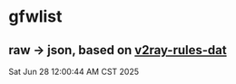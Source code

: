 # gfwlist
## raw -> json, based on [v2ray-rules-dat](https://github.com/Loyalsoldier/v2ray-rules-dat)
Sat Jun 28 12:00:44 AM CST 2025

